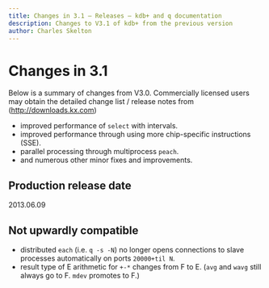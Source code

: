 ```yaml
---
title: Changes in 3.1 – Releases – kdb+ and q documentation
description: Changes to V3.1 of kdb+ from the previous version
author: Charles Skelton
---
```

# Changes in 3.1



Below is a summary of changes from V3.0. Commercially licensed users may obtain the detailed change list / release notes from (http://downloads.kx.com)

- improved performance of `select` with intervals.
- improved performance through using more chip-specific instructions (SSE).
- parallel processing through multiprocess `peach`.
- and numerous other minor fixes and improvements.


## Production release date

2013.06.09


## Not upwardly compatible

- distributed `each` (i.e. `q -s -N`) no longer opens connections to slave processes automatically on ports `20000+til N`.
- result type of E arithmetic for `+-*` changes from F to E. (`avg` and `wavg` still always go to F. `mdev` promotes to F.)

